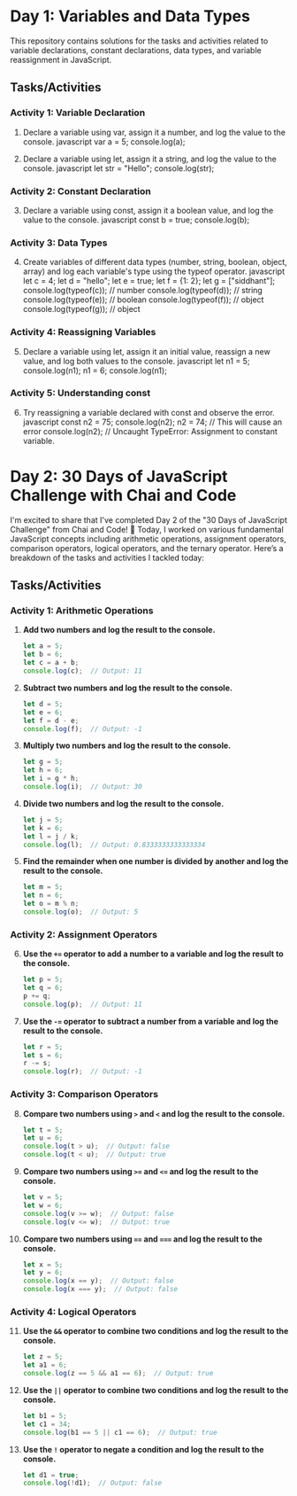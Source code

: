 # Day 1: Variables and Data Types

This repository contains solutions for the tasks and activities related to variable declarations, constant declarations, data types, and variable reassignment in JavaScript.

## Tasks/Activities

### Activity 1: Variable Declaration

1. Declare a variable using var, assign it a number, and log the value to the console.
    javascript
    var a = 5;
    console.log(a);
    

2. Declare a variable using let, assign it a string, and log the value to the console.
    javascript
    let str = "Hello";
    console.log(str);
    

### Activity 2: Constant Declaration

3. Declare a variable using const, assign it a boolean value, and log the value to the console.
    javascript
    const b = true;
    console.log(b);
    

### Activity 3: Data Types

4. Create variables of different data types (number, string, boolean, object, array) and log each variable's type using the typeof operator.
    javascript
    let c = 4;
    let d = "hello";
    let e = true;
    let f = {1: 2};
    let g = ["siddhant"];
    console.log(typeof(c));  // number
    console.log(typeof(d));  // string
    console.log(typeof(e));  // boolean
    console.log(typeof(f));  // object
    console.log(typeof(g));  // object
    

### Activity 4: Reassigning Variables

5. Declare a variable using let, assign it an initial value, reassign a new value, and log both values to the console.
    javascript
    let n1 = 5;
    console.log(n1);
    n1 = 6;
    console.log(n1);
    

### Activity 5: Understanding const

6. Try reassigning a variable declared with const and observe the error.
    javascript
    const n2 = 75;
    console.log(n2);
    n2 = 74;  // This will cause an error
    console.log(n2);  // Uncaught TypeError: Assignment to constant variable.

# Day 2: 30 Days of JavaScript Challenge with Chai and Code

I'm excited to share that I've completed Day 2 of the "30 Days of JavaScript Challenge" from Chai and Code! 🎉 Today, I worked on various fundamental JavaScript concepts including arithmetic operations, assignment operators, comparison operators, logical operators, and the ternary operator. Here’s a breakdown of the tasks and activities I tackled today:

## Tasks/Activities

### Activity 1: Arithmetic Operations

1. **Add two numbers and log the result to the console.**

    ```javascript
    let a = 5;
    let b = 6;
    let c = a + b;
    console.log(c);  // Output: 11
    ```

2. **Subtract two numbers and log the result to the console.**

    ```javascript
    let d = 5;
    let e = 6;
    let f = d - e;
    console.log(f);  // Output: -1
    ```

3. **Multiply two numbers and log the result to the console.**

    ```javascript
    let g = 5;
    let h = 6;
    let i = g * h;
    console.log(i);  // Output: 30
    ```

4. **Divide two numbers and log the result to the console.**

    ```javascript
    let j = 5;
    let k = 6;
    let l = j / k;
    console.log(l);  // Output: 0.8333333333333334
    ```

5. **Find the remainder when one number is divided by another and log the result to the console.**

    ```javascript
    let m = 5;
    let n = 6;
    let o = m % n;
    console.log(o);  // Output: 5
    ```

### Activity 2: Assignment Operators

6. **Use the `+=` operator to add a number to a variable and log the result to the console.**

    ```javascript
    let p = 5;
    let q = 6;
    p += q;
    console.log(p);  // Output: 11
    ```

7. **Use the `-=` operator to subtract a number from a variable and log the result to the console.**

    ```javascript
    let r = 5;
    let s = 6;
    r -= s;
    console.log(r);  // Output: -1
    ```

### Activity 3: Comparison Operators

8. **Compare two numbers using `>` and `<` and log the result to the console.**

    ```javascript
    let t = 5;
    let u = 6;
    console.log(t > u);  // Output: false
    console.log(t < u);  // Output: true
    ```

9. **Compare two numbers using `>=` and `<=` and log the result to the console.**

    ```javascript
    let v = 5;
    let w = 6;
    console.log(v >= w);  // Output: false
    console.log(v <= w);  // Output: true
    ```

10. **Compare two numbers using `==` and `===` and log the result to the console.**

    ```javascript
    let x = 5;
    let y = 6;
    console.log(x == y);  // Output: false
    console.log(x === y);  // Output: false
    ```

### Activity 4: Logical Operators

11. **Use the `&&` operator to combine two conditions and log the result to the console.**

    ```javascript
    let z = 5;
    let a1 = 6;
    console.log(z == 5 && a1 == 6);  // Output: true
    ```

12. **Use the `||` operator to combine two conditions and log the result to the console.**

    ```javascript
    let b1 = 5;
    let c1 = 34;
    console.log(b1 == 5 || c1 == 6);  // Output: true
    ```

13. **Use the `!` operator to negate a condition and log the result to the console.**

    ```javascript
    let d1 = true;
    console.log(!d1);  // Output: false
    ```